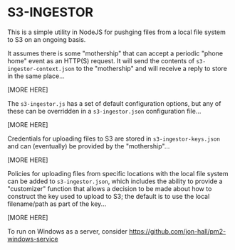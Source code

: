 # S3-INGESTOR

This is a simple utility in NodeJS for pushging files from a local file system to S3 on an ongoing basis.

It assumes there is some "mothership" that can accept a periodic "phone home" event as an HTTP(S) request.
It will send the contents of `s3-ingestor-context.json` to the "mothership" and will receive a reply to store in the same place...

[MORE HERE]

The `s3-ingestor.js` has a set of default configuration options, but any of these can be overridden in a `s3-ingestor.json` configuration file...

[MORE HERE]

Credentials for uploading files to S3 are stored in `s3-ingestor-keys.json` and can (eventually) be provided by the "mothership"...

[MORE HERE]

Policies for uploading files from specific locations with the local file system can be added to `s3-ingestor.json`,
which includes the ability to provide a "customizer" function that allows a decision to be made about how to construct the key used to upload to S3;
the default is to use the local filename/path as part of the key...

[MORE HERE]

To run on Windows as a server, consider https://github.com/jon-hall/pm2-windows-service
